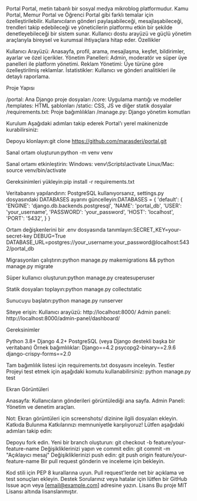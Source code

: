 Portal
Portal, metin tabanlı bir sosyal medya mikroblog platformudur. Kamu Portal, Memur Portal ve Öğrenci Portal gibi farklı temalar için özelleştirilebilir. Kullanıcıların gönderi paylaşabileceği, mesajlaşabileceği, trendleri takip edebileceği ve yöneticilerin platformu etkin bir şekilde denetleyebileceği bir sistem sunar. Kullanıcı dostu arayüzü ve güçlü yönetim araçlarıyla bireysel ve kurumsal ihtiyaçlara hitap eder.
Özellikler

Kullanıcı Arayüzü: Anasayfa, profil, arama, mesajlaşma, keşfet, bildirimler, ayarlar ve özel içerikler.
Yönetim Panelleri: Admin, moderatör ve süper üye panelleri ile platform yönetimi.
Reklam Yönetimi: Üye türüne göre özelleştirilmiş reklamlar.
İstatistikler: Kullanıcı ve gönderi analitikleri ile detaylı raporlama.

Proje Yapısı

/portal: Ana Django proje dosyaları
/core: Uygulama mantığı ve modeller
/templates: HTML şablonları
/static: CSS, JS ve diğer statik dosyalar
/requirements.txt: Proje bağımlılıkları
/manage.py: Django yönetim komutları

Kurulum
Aşağıdaki adımları takip ederek Portal'ı yerel makinenizde kurabilirsiniz:

Depoyu klonlayın:git clone https://github.com/marasderi/portal.git


Sanal ortam oluşturun:python -m venv venv


Sanal ortamı etkinleştirin:
Windows: venv\Scripts\activate
Linux/Mac: source venv/bin/activate


Gereksinimleri yükleyin:pip install -r requirements.txt


Veritabanını yapılandırın:
PostgreSQL kullanıyorsanız, settings.py dosyasındaki DATABASES ayarını güncelleyin:DATABASES = {
    'default': {
        'ENGINE': 'django.db.backends.postgresql',
        'NAME': 'portal_db',
        'USER': 'your_username',
        'PASSWORD': 'your_password',
        'HOST': 'localhost',
        'PORT': '5432',
    }
}


Ortam değişkenlerini bir .env dosyasında tanımlayın:SECRET_KEY=your-secret-key
DEBUG=True
DATABASE_URL=postgres://your_username:your_password@localhost:5432/portal_db




Migrasyonları çalıştırın:python manage.py makemigrations && python manage.py migrate


Süper kullanıcı oluşturun:python manage.py createsuperuser


Statik dosyaları toplayın:python manage.py collectstatic


Sunucuyu başlatın:python manage.py runserver


Siteye erişin:
Kullanıcı arayüzü: http://localhost:8000/
Admin paneli: http://localhost:8000/admin-panel/dashboard/



Gereksinimler

Python 3.8+
Django 4.2+
PostgreSQL (veya Django destekli başka bir veritabanı)
Örnek bağımlılıklar:
Django==4.2
psycopg2-binary==2.9.6
django-crispy-forms==2.0



Tam bağımlılık listesi için requirements.txt dosyasını inceleyin.
Testler
Projeyi test etmek için aşağıdaki komutu kullanabilirsiniz:
python manage.py test

Ekran Görüntüleri

Anasayfa: Kullanıcıların gönderileri görüntülediği ana sayfa.
Admin Paneli: Yönetim ve denetim araçları.

Not: Ekran görüntüleri için screenshots/ dizinine ilgili dosyaları ekleyin.
Katkıda Bulunma
Katkılarınızı memnuniyetle karşılıyoruz! Lütfen aşağıdaki adımları takip edin:

Depoyu fork edin.
Yeni bir branch oluşturun: git checkout -b feature/your-feature-name
Değişikliklerinizi yapın ve commit edin: git commit -m "Açıklayıcı mesaj"
Değişikliklerinizi push edin: git push origin feature/your-feature-name
Bir pull request gönderin ve inceleme için bekleyin.

Kod stili için PEP 8 kurallarına uyun. Pull request'lerde net bir açıklama ve test sonuçları ekleyin.
Destek
Sorularınız veya hatalar için lütfen bir GitHub Issue açın veya [email@example.com] adresine yazın.
Lisans
Bu proje MIT Lisansı altında lisanslanmıştır.
